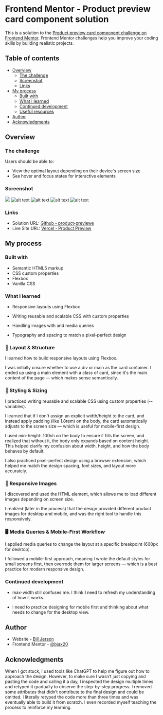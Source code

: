 # Frontend Mentor - Product preview card component solution

This is a solution to the [Product preview card component challenge on Frontend Mentor](https://www.frontendmentor.io/challenges/product-preview-card-component-GO7UmttRfa). Frontend Mentor challenges help you improve your coding skills by building realistic projects. 

## Table of contents

- [Overview](#overview)
  - [The challenge](#the-challenge)
  - [Screenshot](#screenshot)
  - [Links](#links)
- [My process](#my-process)
  - [Built with](#built-with)
  - [What I learned](#what-i-learned)
  - [Continued development](#continued-development)
  - [Useful resources](#useful-resources)
- [Author](#author)
- [Acknowledgments](#acknowledgments)



## Overview

### The challenge

Users should be able to:

- View the optimal layout depending on their device's screen size
- See hover and focus states for interactive elements

### Screenshot

![](./screenshot.jpg)
![alt text](image.png)
![alt text](image-1.png)
![alt text](image-2.png)
![alt text](image-3.png)



### Links

- Solution URL: [Github - product-previewe](https://github.com/bjax20/product-preview)
- Live Site URL: [Vercel - Product Preview](https://product-preview-five-psi.vercel.app/)

## My process

### Built with

- Semantic HTML5 markup
- CSS custom properties
- Flexbox
- Vanilla CSS



### What I learned

- Responsive layouts using Flexbox

- Writing reusable and scalable CSS with custom properties

- Handling images with <picture> and media queries

- Typography and spacing to match a pixel-perfect design

### 🧱 Layout & Structure
I learned how to build responsive layouts using Flexbox.

I was initially unsure whether to use a div or main as the card container. I ended up using a main element with a class of card, since it's the main content of the page — which makes sense semantically.

### 🎨 Styling & Sizing
I practiced writing reusable and scalable CSS using custom properties (--variables).

I learned that if I don't assign an explicit width/height to the card, and instead apply padding (like 1.8rem) on the body, the card automatically adjusts to the screen size — which is useful for mobile-first design.

I used min-height: 100vh on the body to ensure it fills the screen, and realized that without it, the body only expands based on content height. This helped clarify my confusion about width, height, and how the body behaves by default.

I also practiced pixel-perfect design using a browser extension, which helped me match the design spacing, font sizes, and layout more accurately.

### 📱 Responsive Images
I discovered and used the HTML <picture> element, which allows me to load different images depending on screen size.

I realized (later in the process) that the design provided different product images for desktop and mobile, and <picture> was the right tool to handle this responsively.

### 🖥️ Media Queries & Mobile-First Workflow
I applied media queries to change the layout at a specific breakpoint (600px for desktop).

I followed a mobile-first approach, meaning I wrote the default styles for small screens first, then overrode them for larger screens — which is a best practice for modern responsive design.



### Continued development

- max-width still confuses me. I think I need to refresh my understanding of how it works.

- I need to practice designing for mobile first and thinking about what needs to change for the desktop view.






## Author

- Website - [Bill Jerson](https://www.your-site.com)
- Frontend Mentor - [@bjax20](https://www.frontendmentor.io/profile/bjax20)



## Acknowledgments

When I got stuck, I used tools like ChatGPT to help me figure out how to approach the design. However, to make sure I wasn’t just copying and pasting the code and calling it a day, I inspected the design multiple times and retyped it gradually to observe the step-by-step progress. I removed some attributes that didn’t contribute to the final design and could be omitted. I literally retyped the code more than three times and was eventually able to build it from scratch. I even recorded myself teaching the process to reinforce my learning.